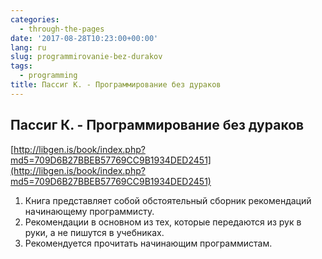 ```yaml
---
categories:
  - through-the-pages
date: '2017-08-28T10:23:00+00:00'
lang: ru
slug: programmirovanie-bez-durakov
tags:
  - programming
title: Пассиг К. - Программирование без дураков
---
```



## Пассиг К. - Программирование без дураков

[http://libgen.is/book/index.php?md5=709D6B27BBEB57769CC9B1934DED2451](http://libgen.is/book/index.php?md5=709D6B27BBEB57769CC9B1934DED2451)  

<!--more-->

1. Книга представляет собой обстоятельный сборник рекомендаций начинающему программисту.
2. Рекомендации в основном из тех, которые передаются из рук в руки, а не пишутся в учебниках.
3. Рекомендуется прочитать начинающим программистам.
